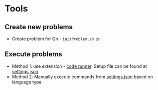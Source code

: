 # Tools

## Create new problems
- Create problem for Qn - `initProblem.sh $n` 

## Execute problems 
- Method 1: use extension - [code runner](vscode:extension/formulahendry.code-runner). Setup file can be found at [settings.json](../.vscode/settings.json)
- Method 2: Manually execute commands from [settings.json](../.vscode/settings.json) based on language type